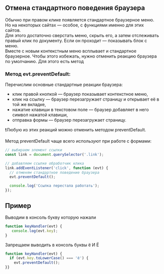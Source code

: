 ## Отмена стандартного поведения браузера

Обычно при правом клике появляется стандартное браузерное меню. Но на некоторых сайтах — особое, с функциями именно для этих сайтов. \
Для этого достаточно сверстать меню, скрыть его, а затем отслеживать правый клик по документу. Если он проходит — показывать блок с меню. \
Вместе с новым контекстным меню всплывает и стандартное браузерное. Чтобы этого избежать, нужно отменить реакцию браузера по умолчанию. Для этого есть метод 

### Метод evt.preventDefault:

Перечислим основные стандартные реакции браузера:

- клик правой кнопкой — браузер показывает контекстное меню,
- клик на ссылку — браузер перезагружает страницу и открывает её в той же вкладке,
- нажатие клавиши в текстовом поле — браузер добавляет в него символ нажатой клавиши,
- отправка формы — браузер перезагружает страницу.

❗Любую из этих реакций можно отменить методом preventDefault.

Метод preventDefault чаще всего используют при работе с формами:


```javascript
// выбираем элемент ссылки
const link = document.querySelector('.link');

// добавляем ссылке обработчик клика
link.addEventListener('click', function (evt) {
  // отменям стандартное поведение браузера
  evt.preventDefault();

  console.log('Ссылка перестала работать');
});
```

## Пример

Выводим в консоль букву которую нажали


```javascript
function keyHandler(evt) {
   console.log(evt.key);
}
```

Запрещаем выводить в консоль буквы ё И Ё 


```javascript
function keyHandler(evt) {
  if (evt.key.toLowerCase() === 'ё') {
    evt.preventDefault();
}}

```

